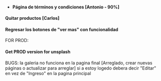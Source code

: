 * #### Página de términos y condiciones [Antonio - 90%]
#### Quitar productos [Carlos]
#### Regresar los botones de "ver mas" con funcionalidad


FOR PROD:
#### Get PROD version for unsplash

BUGS:
la galeria no funciona en la pagina final [Arreglado, crear nuevas páginas o actualizar para arreglar]
si a estoy logedo debera decir "Editar" en vez de "Ingreso" en la pagina principal